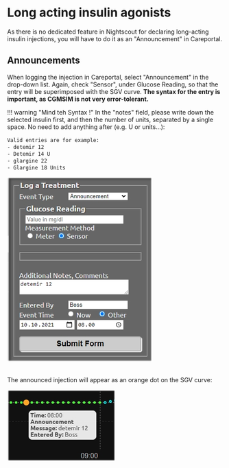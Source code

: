 # Long acting insulin agonists

As there is no dedicated feature in Nightscout for declaring long-acting insulin injections, you will have to do it as an "Announcement" in Careportal.

## Announcements

When logging the injection in Careportal, select "Announcement" in the drop-down list. Again, check "Sensor", under Glucose Reading, so that the entry will be superimposed with the SGV curve. **The syntax for the entry is important, as CGMSIM is not very error-tolerant.**

!!! warning "Mind teh Syntax !"
    In the "notes" field, please write down the selected insulin first, and then the number of units, separated by a single space. No need to add anything after (e.g. U or units...):

    Valid entries are for example:
    - detemir 12
    - Detemir 14 U
    - glargine 22
    - Glargine 18 Units

![Long](../img/longacting1.jpg)

<br>
The announced injection will appear as an orange dot on the SGV curve:

![Long2](../img/longacting2.jpg)

